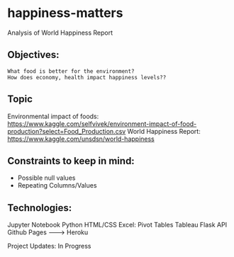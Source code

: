 # happiness-matters
Analysis of World Happiness Report

## Objectives:
	What food is better for the environment?
	How does economy, health impact happiness levels??

## Topic
Environmental impact of foods:
https://www.kaggle.com/selfvivek/environment-impact-of-food-production?select=Food_Production.csv
World Happiness Report:
https://www.kaggle.com/unsdsn/world-happiness


## Constraints to keep in mind:

* Possible null values
* Repeating Columns/Values

## Technologies:
Jupyter Notebook
Python
HTML/CSS
Excel: Pivot Tables
Tableau
Flask API
Github Pages ---> Heroku

Project Updates: In Progress

